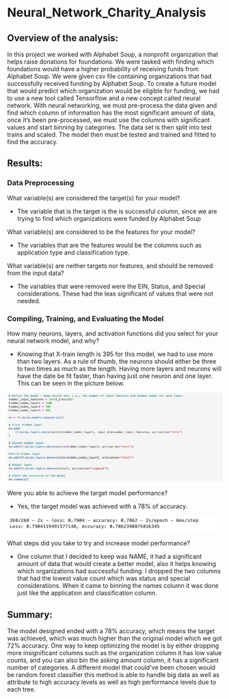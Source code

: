 # Neural_Network_Charity_Analysis
## Overview of the analysis: 
In this project we worked with Alphabet Soup, a nonprofit organization that helps raise donations for foundations. We were tasked with finding which foundations would have a higher probability of receiving funds from Alphabet Soup. We were given csv file containing organizations that had successfully received funding by Alphabet Soup. To create a future model that would predict which organization would be eligible for funding, we had to use a new tool called Tensorflow and a new concept called neural network. With neural networking, we must pre-process the data given and find which column of information has the most significant amount of data, once it’s been pre-processed, we must use the columns with significant values and start binning by categories. The data set is then split into test trains and scaled. The model then must be tested and trained and fitted to find the accuracy. 



## Results:

### Data Preprocessing

What variable(s) are considered the target(s) for your model?
* The variable that is the target is the is successful column, since we are trying to find which organizations were funded by Alphabet Soup

What variable(s) are considered to be the features for your model?
* The variables that are the features would be the columns such as application type and classification type.

What variable(s) are neither targets nor features, and should be removed from the input data?
* The variables that were removed were the EIN, Status, and Special considerations. These had the leas significant of values that were not needed. 

### Compiling, Training, and Evaluating the Model

How many neurons, layers, and activation functions did you select for your neural network model, and why?
* Knowing that X-train length is 395 for this model, we had to use more than two layers. As a rule of thumb, the neurons should either be three to two times as much as the length. Having more layers and neurons will have the date be fit faster, than having just one neuron and one layer. This can be seen in the picture below.

![neural_layers](https://github.com/Mparra14/Neural_Network_Charity_Analysis/blob/main/Neural_layers.png)

Were you able to achieve the target model performance?
* Yes, the target model was achieved with a 78% of accuracy. 

![accuracy_model](https://github.com/Mparra14/Neural_Network_Charity_Analysis/blob/main/model_accuracy.png)

What steps did you take to try and increase model performance?
* One column that I decided to keep was NAME, it had a significant amount of data that would create a better model, also it helps knowing which organizations had successful funding. I dropped the two columns that had the lowest value count which was status and special considerations. When it came to binning the names column it was done just like the application and classification column. 


## Summary: 

The model designed ended with a 78% accuracy, which means the target was achieved, which was much higher than the original model which we got 72% accuracy. One way to keep optimizing the model is by either dropping more insignificant columns such as the organization column it has low value counts, and you can also bin the asking amount column, it has a significant number of categories. A different model that could've been chosen would be random forest classifier this method is able to handle big data as well as attribute to high accuracy levels as well as high performance levels due to each tree.

